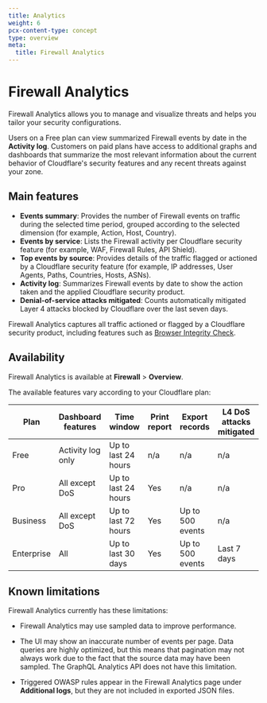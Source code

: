 ```yaml
---
title: Analytics
weight: 6
pcx-content-type: concept
type: overview
meta:
  title: Firewall Analytics
---
```


# Firewall Analytics

Firewall Analytics allows you to manage and visualize threats and helps you tailor your security configurations.

Users on a Free plan can view summarized Firewall events by date in the **Activity log**. Customers on paid plans have access to additional graphs and dashboards that summarize the most relevant information about the current behavior of Cloudflare's security features and any recent threats against your zone.

## Main features

- **Events summary**: Provides the number of Firewall events on traffic during the selected time period, grouped according to the selected dimension (for example, Action, Host, Country).
- **Events by service**: Lists the Firewall activity per Cloudflare security feature (for example, WAF, Firewall Rules, API Shield).
- **Top events by source**: Provides details of the traffic flagged or actioned by a Cloudflare security feature (for example, IP addresses, User Agents, Paths, Countries, Hosts, ASNs).
- **Activity log**: Summarizes Firewall events by date to show the action taken and the applied Cloudflare security product.
- **Denial-of-service attacks mitigated**: Counts automatically mitigated Layer 4 attacks blocked by Cloudflare over the last seven days.

Firewall Analytics captures all traffic actioned or flagged by a Cloudflare security product, including features such as [Browser Integrity Check](https://support.cloudflare.com/hc/articles/200170086).

## Availability

Firewall Analytics is available at **Firewall** > **Overview**.

The available features vary according to your Cloudflare plan:

<TableWrap>

| Plan       | Dashboard features | Time window         | Print report | Export records   | L4 DoS attacks mitigated |
| ---------- | ------------------ | ------------------- | ------------ | ---------------- | ------------------------ |
| Free       | Activity log only  | Up to last 24 hours | n/a          | n/a              | n/a                      |
| Pro        | All except DoS     | Up to last 24 hours | Yes          | n/a              | n/a                      |
| Business   | All except DoS     | Up to last 72 hours | Yes          | Up to 500 events | n/a                      |
| Enterprise | All                | Up to last 30 days  | Yes          | Up to 500 events | Last 7 days              |

</TableWrap>

## Known limitations

Firewall Analytics currently has these limitations:

- Firewall Analytics may use sampled data to improve performance.

- The UI may show an inaccurate number of events per page. Data queries are highly optimized, but this means that pagination may not always work due to the fact that the source data may have been sampled. The GraphQL Analytics API does not have this limitation.

- Triggered OWASP rules appear in the Firewall Analytics page under **Additional logs**, but they are not included in exported JSON files.